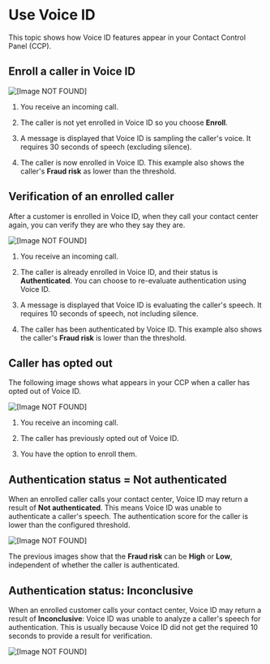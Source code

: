 # Use Voice ID<a name="use-voiceid"></a>

This topic shows how Voice ID features appear in your Contact Control Panel \(CCP\)\.

## Enroll a caller in Voice ID<a name="use-voiceid-notenrolled"></a>

![\[Image NOT FOUND\]](http://docs.aws.amazon.com/connect/latest/adminguide/images/voiceid-ccp-enrollment.png)

1. You receive an incoming call\.

1. The caller is not yet enrolled in Voice ID so you choose **Enroll**\.

1. A message is displayed that Voice ID is sampling the caller's voice\. It requires 30 seconds of speech \(excluding silence\)\. 

1. The caller is now enrolled in Voice ID\. This example also shows the caller's **Fraud risk** as lower than the threshold\.

## Verification of an enrolled caller<a name="use-voiceid-reenroll"></a>

After a customer is enrolled in Voice ID, when they call your contact center again, you can verify they are who they say they are\.

![\[Image NOT FOUND\]](http://docs.aws.amazon.com/connect/latest/adminguide/images/voiceid-ccp-reenroll.png)

1. You receive an incoming call\.

1. The caller is already enrolled in Voice ID, and their status is **Authenticated**\. You can choose to re\-evaluate authentication using Voice ID\.

1. A message is displayed that Voice ID is evaluating the caller's speech\. It requires 10 seconds of speech, not including silence\. 

1. The caller has been authenticated by Voice ID\. This example also shows the caller's **Fraud risk** is lower than the threshold\.

## Caller has opted out<a name="use-voiceid-optout"></a>

The following image shows what appears in your CCP when a caller has opted out of Voice ID\.

![\[Image NOT FOUND\]](http://docs.aws.amazon.com/connect/latest/adminguide/images/voiceid-ccp-optout.png)

1. You receive an incoming call\.

1. The caller has previously opted out of Voice ID\. 

1. You have the option to enroll them\.

## Authentication status = Not authenticated<a name="use-voiceid-mismatch"></a>

When an enrolled caller calls your contact center, Voice ID may return a result of **Not authenticated**\. This means Voice ID was unable to authenticate a caller's speech\. The authentication score for the caller is lower than the configured threshold\.

![\[Image NOT FOUND\]](http://docs.aws.amazon.com/connect/latest/adminguide/images/voiceid-ccp-not-authenticated.png)

The previous images show that the **Fraud risk** can be **High** or **Low**, independent of whether the caller is authenticated\. 

## Authentication status: Inconclusive<a name="use-voiceid-inconclusive"></a>

When an enrolled customer calls your contact center, Voice ID may return a result of **Inconclusive**: Voice ID was unable to analyze a caller's speech for authentication\. This is usually because Voice ID did not get the required 10 seconds to provide a result for verification\. 

![\[Image NOT FOUND\]](http://docs.aws.amazon.com/connect/latest/adminguide/images/voiceid-ccp-inconclusive.png)